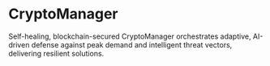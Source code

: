# CryptoManager
Self-healing, blockchain-secured CryptoManager orchestrates adaptive, AI-driven defense against peak demand and intelligent threat vectors, delivering resilient solutions.
